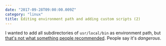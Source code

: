 ```yaml
---
date: "2017-09-28T09:00:00.009Z"
category: "linux"
title: Editing environment path and adding custom scripts (2)
---
```

I wanted to add all subdirectories of `usr/local/bin` as environment path, but [that's not what something people recommended](https://unix.stackexchange.com/questions/17715/how-can-i-set-all-subdirectories-of-a-directory-into-path). People say it's _dangerous_.
